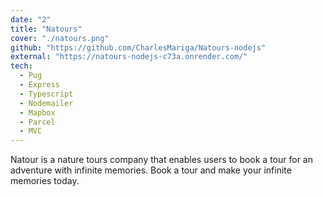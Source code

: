 ```yaml
---
date: "2"
title: "Natours"
cover: "./natours.png"
github: "https://github.com/CharlesMariga/Natours-nodejs"
external: "https://natours-nodejs-c73a.onrender.com/"
tech:
  - Pug
  - Express
  - Typescript
  - Nodemailer
  - Mapbox
  - Parcel
  - MVC
---
```


Natour is a nature tours company that enables users to book a tour for an adventure with infinite memories. Book a tour and make your infinite memories today.
